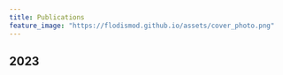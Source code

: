 ```yaml
---
title: Publications
feature_image: "https://flodismod.github.io/assets/cover_photo.png"
---
```


## 2023

